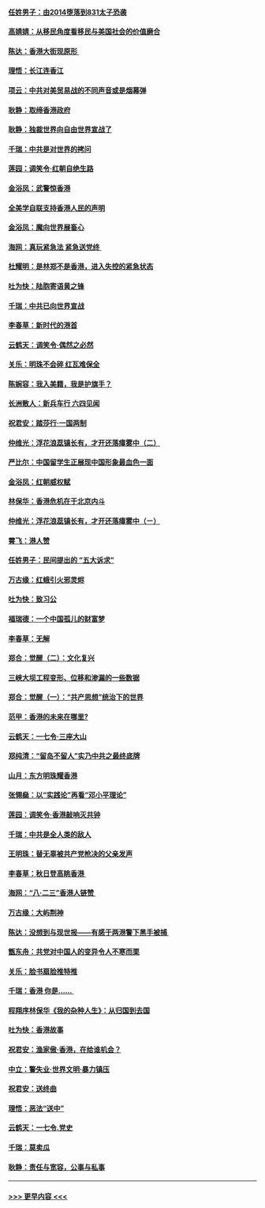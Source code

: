 #### [任姓男子：由2014堕落到831太子恐袭](../pages/nsc993/n11496683.md?t=09040044) 
#### [高婧婧：从移民角度看移民与美国社会的价值磨合](../pages/nsc993/n11495757.md?t=09040044) 
#### [陈达：香港大街现原形 ](../pages/nsc993/n11495441.md?t=09040044) 
#### [理悟：长江连香江](../pages/nsc993/n11495377.md?t=09040044) 
#### [项云：中共对美贸易战的不同声音或是烟幕弹](../pages/nsc993/n11494929.md?t=09040044) 
#### [耿静：取缔香港政府](../pages/nsc993/n11494218.md?t=09040044) 
#### [耿静：独裁世界向自由世界宣战了](../pages/nsc993/n11494190.md?t=09040044) 
#### [千瑞：中共是对世界的拷问](../pages/nsc993/n11493021.md?t=09040044) 
#### [莲园：调笑令‧红朝自绝生路](../pages/nsc993/n11493011.md?t=09040044) 
#### [金浴凤：武警惊香港](../pages/nsc993/n11492994.md?t=09040044) 
#### [全美学自联支持香港人民的声明](../pages/nsc993/n11492630.md?t=09040044) 
#### [金浴凤：魔向世界展畜心](../pages/nsc993/n11492599.md?t=09040044) 
#### [海网：真玩紧急法 紧急送党终 ](../pages/nsc993/n11492535.md?t=09040044) 
#### [杜耀明：是林郑不是香港，进入失控的紧急状态](../pages/nsc993/n11491420.md?t=09040044) 
#### [吐为快：陆胞寄语黄之锋](../pages/nsc993/n11491117.md?t=09040044) 
#### [千瑞：中共已向世界宣战](../pages/nsc993/n11490123.md?t=09040044) 
#### [李春草：新时代的港首](../pages/nsc993/n11489864.md?t=09040044) 
#### [云鹤天：调笑令·偶然之必然](../pages/nsc993/n11489701.md?t=09040044) 
#### [关乐：明珠不会碎 红瓦难保全](../pages/nsc993/n11489647.md?t=09040044) 
#### [陈婉容：我入美籍，我是护旗手？](../pages/nsc993/n11487908.md?t=09040044) 
#### [长洲散人：新兵车行 六四见闻](../pages/nsc993/n11487729.md?t=09040044) 
#### [祝君安：踏莎行‧一国两制](../pages/nsc993/n11487699.md?t=09040044) 
#### [仲维光：浮花浪蕊镇长有，才开还落瘴雾中（二）](../pages/nsc993/n11483286.md?t=09040044) 
#### [严比尔：中国留学生正展现中国形象最血色一面](../pages/nsc993/n11485145.md?t=09040044) 
#### [金浴凤：红朝威权赋](../pages/nsc993/n11485191.md?t=09040044) 
#### [林保华：香港危机在于北京内斗](../pages/nsc993/n11484593.md?t=09040044) 
#### [仲维光：浮花浪蕊镇长有，才开还落瘴雾中（ㄧ）](../pages/nsc993/n11483259.md?t=09040044) 
#### [霄飞：港人赞](../pages/nsc993/n11482957.md?t=09040044) 
#### [任姓男子：民间提出的 “五大诉求”](../pages/nsc993/n11482897.md?t=09040044) 
#### [万古缘：红蛾引火邪灵烬](../pages/nsc993/n11482886.md?t=09040044) 
#### [吐为快：致习公](../pages/nsc993/n11482867.md?t=09040044) 
#### [福瑞德：一个中国孤儿的财富梦](../pages/nsc993/n11482817.md?t=09040044) 
#### [李春草：无解](../pages/nsc993/n11482791.md?t=09040044) 
#### [郑合：觉醒（二）：文化复兴](../pages/nsc993/n11478025.md?t=09040044) 
#### [三峡大坝工程变形、位移和渗漏的一些数据](../pages/nsc993/n11478232.md?t=09040044) 
#### [郑合：觉醒（一）：“共产思想”统治下的世界](../pages/nsc993/n11477663.md?t=09040044) 
#### [范甲：香港的未来在哪里?](../pages/nsc993/n11477249.md?t=09040044) 
#### [云鹤天：一七令·三座大山](../pages/nsc993/n11477192.md?t=09040044) 
#### [郑纯清：“留岛不留人”实乃中共之最终底牌](../pages/nsc993/n11476160.md?t=09040044) 
#### [山月：东方明珠耀香港](../pages/nsc993/n11476077.md?t=09040044) 
#### [张翎燊：以“实践论”再看“邓小平理论”](../pages/nsc993/n11475733.md?t=09040044) 
#### [莲园：调笑令‧香港敲响灭共钟](../pages/nsc993/n11475723.md?t=09040044) 
#### [千瑞：中共是全人类的敌人](../pages/nsc993/n11475329.md?t=09040044) 
#### [王明珠：替无辜被共产党枪决的父亲发声](../pages/nsc993/n11474570.md?t=09040044) 
#### [李春草：秋日登高眺香港 ](../pages/nsc993/n11474491.md?t=09040044) 
#### [海网：“八·二三”香港人链赞 ](../pages/nsc993/n11474538.md?t=09040044) 
#### [万古缘：大屿荆神](../pages/nsc993/n11474401.md?t=09040044) 
#### [陈达：没想到与现世报——有感于两港警下黑手被捕 ](../pages/nsc993/n11472557.md?t=09040044) 
#### [甑东舟：共党对中国人的变异令人不寒而栗](../pages/nsc993/n11472496.md?t=09040044) 
#### [关乐：脸书扇脸推特推](../pages/nsc993/n11472488.md?t=09040044) 
#### [千瑞：香港  你是…… ](../pages/nsc993/n11472459.md?t=09040044) 
#### [程翔序林保华《我的杂种人生》：从归国到去国](../pages/nsc993/n11472369.md?t=09040044) 
#### [吐为快：香港故事](../pages/nsc993/n11471931.md?t=09040044) 
#### [祝君安：渔家傲‧香港，在给谁机会？](../pages/nsc993/n11469718.md?t=09040044) 
#### [中立：警失业‧世界文明‧暴力镇压](../pages/nsc993/n11467566.md?t=09040044) 
#### [祝君安：送终曲](../pages/nsc993/n11467546.md?t=09040044) 
#### [理悟：恶法“送中”](../pages/nsc993/n11467290.md?t=09040044) 
#### [云鹤天：一七令.党史](../pages/nsc993/n11464122.md?t=09040044) 
#### [千瑞：莫卖瓜](../pages/nsc993/n11463014.md?t=09040044) 
#### [耿静：责任与宽容，公事与私事](../pages/nsc993/n11462810.md?t=09040044) 

----
#### [ >>> 更早内容 <<< ](../indexes/nsc993-earlier.md)
